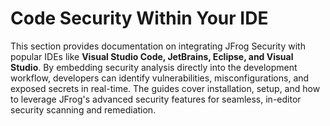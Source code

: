 # Code Security Within Your IDE

This section provides documentation on integrating JFrog Security with popular IDEs like **Visual Studio Code, JetBrains, Eclipse, and Visual Studio**. By embedding security analysis directly into the development workflow, developers can identify vulnerabilities, misconfigurations, and exposed secrets in real-time. The guides cover installation, setup, and how to leverage JFrog's advanced security features for seamless, in-editor security scanning and remediation.

